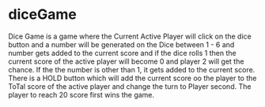 # diceGame

Dice Game is a game where the Current Active Player will click on the dice button and a number will be generated on the Dice between 1 - 6 and number gets added to the current score and if the dice rolls 1 then the current score of the active  player will become 0 and player 2 will get the chance. If the the number is other than 1, it gets added to the current score. There is a HOLD button which will add the current score oo the player to the ToTal score of the active player and change the turn to Player second.  The player to reach 20 score first wins the game.
